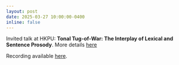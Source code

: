 ```yaml
---
layout: post
date: 2025-03-27 10:00:00-0400
inline: false
---
```

Invited talk at HKPU: **Tonal Tug-of-War: The Interplay of Lexical and Sentence Prosody**. More details [here](https://www.polyu.edu.hk/engl/news-and-events/events/2025/3/seminar-i-tonal-tug-of-war---the-interplay-of-lexical-and-sentence-prosody/?sc_lang=en)

Recording available [here](https://youtu.be/MbDx-Toe6NY?si=5Upb9qcJRYKa46mL).